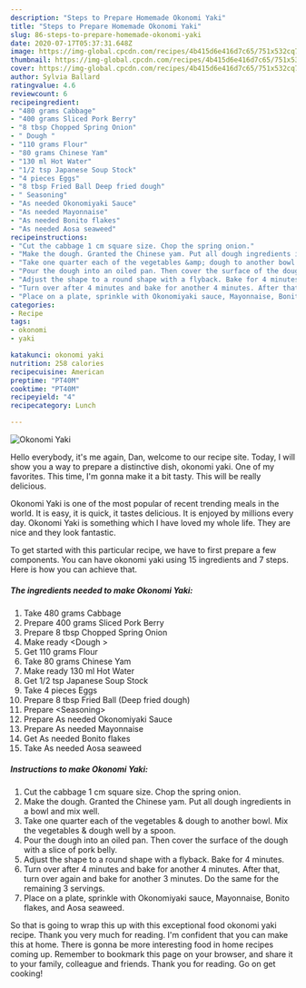 ```yaml
---
description: "Steps to Prepare Homemade Okonomi Yaki"
title: "Steps to Prepare Homemade Okonomi Yaki"
slug: 86-steps-to-prepare-homemade-okonomi-yaki
date: 2020-07-17T05:37:31.648Z
image: https://img-global.cpcdn.com/recipes/4b415d6e416d7c65/751x532cq70/okonomi-yaki-recipe-main-photo.jpg
thumbnail: https://img-global.cpcdn.com/recipes/4b415d6e416d7c65/751x532cq70/okonomi-yaki-recipe-main-photo.jpg
cover: https://img-global.cpcdn.com/recipes/4b415d6e416d7c65/751x532cq70/okonomi-yaki-recipe-main-photo.jpg
author: Sylvia Ballard
ratingvalue: 4.6
reviewcount: 6
recipeingredient:
- "480 grams Cabbage"
- "400 grams Sliced Pork Berry"
- "8 tbsp Chopped Spring Onion"
- " Dough "
- "110 grams Flour"
- "80 grams Chinese Yam"
- "130 ml Hot Water"
- "1/2 tsp Japanese Soup Stock"
- "4 pieces Eggs"
- "8 tbsp Fried Ball Deep fried dough"
- " Seasoning"
- "As needed Okonomiyaki Sauce"
- "As needed Mayonnaise"
- "As needed Bonito flakes"
- "As needed Aosa seaweed"
recipeinstructions:
- "Cut the cabbage 1 cm square size. Chop the spring onion."
- "Make the dough. Granted the Chinese yam. Put all dough ingredients in a bowl and mix well."
- "Take one quarter each of the vegetables &amp; dough to another bowl. Mix the vegetables &amp; dough well by a spoon."
- "Pour the dough into an oiled pan. Then cover the surface of the dough with a slice of pork belly."
- "Adjust the shape to a round shape with a flyback. Bake for 4 minutes."
- "Turn over after 4 minutes and bake for another 4 minutes. After that, turn over again and bake for another 3 minutes. Do the same for the remaining 3 servings."
- "Place on a plate, sprinkle with Okonomiyaki sauce, Mayonnaise, Bonito flakes, and Aosa seaweed."
categories:
- Recipe
tags:
- okonomi
- yaki

katakunci: okonomi yaki 
nutrition: 258 calories
recipecuisine: American
preptime: "PT40M"
cooktime: "PT40M"
recipeyield: "4"
recipecategory: Lunch

---
```



![Okonomi Yaki](https://img-global.cpcdn.com/recipes/4b415d6e416d7c65/751x532cq70/okonomi-yaki-recipe-main-photo.jpg)

Hello everybody, it's me again, Dan, welcome to our recipe site. Today, I will show you a way to prepare a distinctive dish, okonomi yaki. One of my favorites. This time, I'm gonna make it a bit tasty. This will be really delicious.



Okonomi Yaki is one of the most popular of recent trending meals in the world. It is easy, it is quick, it tastes delicious. It is enjoyed by millions every day. Okonomi Yaki is something which I have loved my whole life. They are nice and they look fantastic.


To get started with this particular recipe, we have to first prepare a few components. You can have okonomi yaki using 15 ingredients and 7 steps. Here is how you can achieve that.

<!--inarticleads1-->

##### The ingredients needed to make Okonomi Yaki:

1. Take 480 grams Cabbage
1. Prepare 400 grams Sliced Pork Berry
1. Prepare 8 tbsp Chopped Spring Onion
1. Make ready  &lt;Dough &gt;
1. Get 110 grams Flour
1. Take 80 grams Chinese Yam
1. Make ready 130 ml Hot Water
1. Get 1/2 tsp Japanese Soup Stock
1. Take 4 pieces Eggs
1. Prepare 8 tbsp Fried Ball (Deep fried dough)
1. Prepare  &lt;Seasoning&gt;
1. Prepare As needed Okonomiyaki Sauce
1. Prepare As needed Mayonnaise
1. Get As needed Bonito flakes
1. Take As needed Aosa seaweed




<!--inarticleads2-->

##### Instructions to make Okonomi Yaki:

1. Cut the cabbage 1 cm square size. Chop the spring onion.
1. Make the dough. Granted the Chinese yam. Put all dough ingredients in a bowl and mix well.
1. Take one quarter each of the vegetables &amp; dough to another bowl. Mix the vegetables &amp; dough well by a spoon.
1. Pour the dough into an oiled pan. Then cover the surface of the dough with a slice of pork belly.
1. Adjust the shape to a round shape with a flyback. Bake for 4 minutes.
1. Turn over after 4 minutes and bake for another 4 minutes. After that, turn over again and bake for another 3 minutes. Do the same for the remaining 3 servings.
1. Place on a plate, sprinkle with Okonomiyaki sauce, Mayonnaise, Bonito flakes, and Aosa seaweed.




So that is going to wrap this up with this exceptional food okonomi yaki recipe. Thank you very much for reading. I'm confident that you can make this at home. There is gonna be more interesting food in home recipes coming up. Remember to bookmark this page on your browser, and share it to your family, colleague and friends. Thank you for reading. Go on get cooking!

